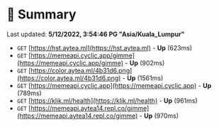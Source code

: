 # 📖 Summary
Last updated: **5/12/2022, 3:54:46 PG "Asia/Kuala_Lumpur"**

- `GET` [https://hst.aytea.ml](https://hst.aytea.ml) - **Up** (623ms)
- `GET` [https://memeapi.cyclic.app/gimme](https://memeapi.cyclic.app/gimme) - **Up** (902ms)
- `GET` [https://color.aytea.ml/4b31d6.png](https://color.aytea.ml/4b31d6.png) - **Up** (1561ms)
- `GET` [https://memeapi.cyclic.app](https://memeapi.cyclic.app) - **Up** (789ms)
- `GET` [https://klik.ml/health](https://klik.ml/health) - **Up** (961ms)
- `GET` [https://memeapi.aytea14.repl.co/gimme](https://memeapi.aytea14.repl.co/gimme) - **Up** (970ms)

